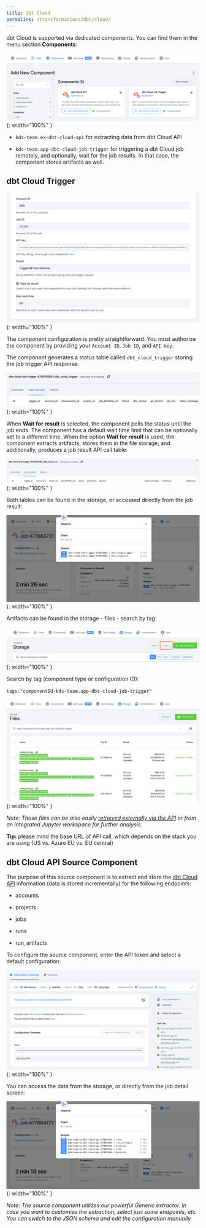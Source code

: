 ```yaml
---
title: dbt Cloud
permalink: /transformations/dbt/cloud/
---
```


dbt Cloud is supported via dedicated components. You can find them in the menu section **Components**:

![](imgs/2777448719.png){: width="100%" }

*   `kds-team.ex-dbt-cloud-api` for extracting data from dbt Cloud API

*   `kds-team.app-dbt-cloud-job-trigger` for triggering a dbt Cloud job remotely, and optionally, wait for the job results. In that case, the component stores artifacts as well.


## dbt Cloud Trigger

![](imgs/2776563988.png){: width="100%" }

The component configuration is pretty straightforward. You must authorize the component by providing your `Account ID`, `Job ID`, and `API key`.

The component generates a status table called `dbt_cloud_trigger` storing the job trigger API response:

![](imgs/2776269020.png){: width="100%" }

When **Wait for result** is selected, the component polls the status until the job ends. The component has a default wait time limit that can be optionally set to a different time. When the option **Wait for result** is used, the component extracts artifacts, stores them in the file storage, and additionally, produces a job result API call table:

![](imgs/2776564000.png){: width="100%" }

Both tables can be found in the storage, or accessed directly from the job result:

![](imgs/2777710848.png){: width="100%" }

Artifacts can be found in the storage - files - search by tag:

![](imgs/2777448746.png){: width="100%" }

Search by tag (component type or configuration ID):

`tags:"componentId-kds-team.app-dbt-cloud-job-trigger"`

![](imgs/2776269036.png){: width="100%" }

*Note: Those files can be also easily [retrieved externally via the API](https://keboola.docs.apiary.io/#reference/files/list-files/list-files) or from an integrated Jupyter workspace for further analysis.*

**Tip:** please mind the base URL of API call, which depends on the stack you are using (US vs. Azure EU vs. EU central)

## dbt Cloud API Source Component

The purpose of this source component is to extract and store the [dbt Cloud API](https://docs.getdbt.com/dbt-cloud/api-v2) information (data is stored incrementally) for the following endpoints:

*   accounts

*   projects

*   jobs

*   runs

*   run\_artifacts


To configure the source component, enter the API token and select a default configuration:

![](imgs/2777448752.png){: width="100%" }

You can access the data from the storage, or directly from the job detail screen:

![](imgs/2777710857.png){: width="100%" }

*Note: The source component utilizes our powerful Generic extractor. In case you want to customize the extraction, select just some endpoints, etc. You can switch to the JSON schema and edit the configuration manually.*
